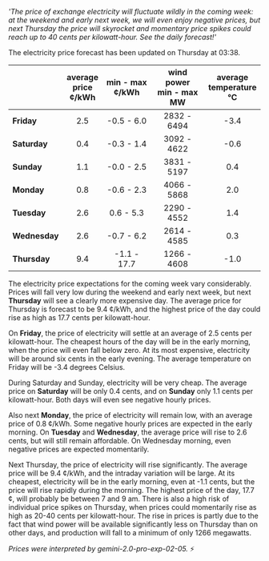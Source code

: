 *'The price of exchange electricity will fluctuate wildly in the coming week: at the weekend and early next week, we will even enjoy negative prices, but next Thursday the price will skyrocket and momentary price spikes could reach up to 40 cents per kilowatt-hour. See the daily forecast!'*

The electricity price forecast has been updated on Thursday at 03:38.

|     | average<br>price<br>¢/kWh | min - max<br>¢/kWh | wind power<br>min - max<br>MW | average<br>temperature<br>°C |
|:----|:----------------:|:----------------:|:-------------:|:-------------:|
| **Friday**   | 2.5              | -0.5 - 6.0      | 2832 - 6494   | -3.4          |
| **Saturday**    | 0.4              | -0.3 - 1.4      | 3092 - 4622   | -0.6          |
| **Sunday**   | 1.1              | -0.0 - 2.5      | 3831 - 5197   | 0.4           |
| **Monday**   | 0.8              | -0.6 - 2.3      | 4066 - 5868   | 2.0           |
| **Tuesday**     | 2.6              | 0.6 - 5.3      | 2290 - 4552   | 1.4           |
| **Wednesday**  | 2.6              | -0.7 - 6.2      | 2614 - 4585   | 0.3           |
| **Thursday**     | 9.4              | -1.1 - 17.7     | 1266 - 4608   | -1.0          |

The electricity price expectations for the coming week vary considerably. Prices will fall very low during the weekend and early next week, but next **Thursday** will see a clearly more expensive day. The average price for Thursday is forecast to be 9.4 ¢/kWh, and the highest price of the day could rise as high as 17.7 cents per kilowatt-hour.

On **Friday**, the price of electricity will settle at an average of 2.5 cents per kilowatt-hour. The cheapest hours of the day will be in the early morning, when the price will even fall below zero. At its most expensive, electricity will be around six cents in the early evening. The average temperature on Friday will be -3.4 degrees Celsius.

During Saturday and Sunday, electricity will be very cheap. The average price on **Saturday** will be only 0.4 cents, and on **Sunday** only 1.1 cents per kilowatt-hour. Both days will even see negative hourly prices.

Also next **Monday**, the price of electricity will remain low, with an average price of 0.8 ¢/kWh. Some negative hourly prices are expected in the early morning. On **Tuesday** and **Wednesday**, the average price will rise to 2.6 cents, but will still remain affordable. On Wednesday morning, even negative prices are expected momentarily.

Next Thursday, the price of electricity will rise significantly. The average price will be 9.4 ¢/kWh, and the intraday variation will be large. At its cheapest, electricity will be in the early morning, even at -1.1 cents, but the price will rise rapidly during the morning. The highest price of the day, 17.7 ¢, will probably be between 7 and 9 am. There is also a high risk of individual price spikes on Thursday, when prices could momentarily rise as high as 20-40 cents per kilowatt-hour. The rise in prices is partly due to the fact that wind power will be available significantly less on Thursday than on other days, and production will fall to a minimum of only 1266 megawatts.

*Prices were interpreted by gemini-2.0-pro-exp-02-05.* ⚡️

